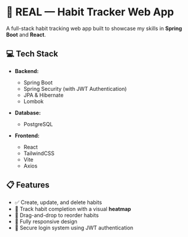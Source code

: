 # 🚀 REAL — Habit Tracker Web App

A full-stack habit tracking web app built to showcase my skills in **Spring Boot** and **React**.

## 💻 Tech Stack

- **Backend:**  
  - Spring Boot  
  - Spring Security (with JWT Authentication)  
  - JPA & Hibernate  
  - Lombok  

- **Database:**  
  - PostgreSQL  

- **Frontend:**  
  - React  
  - TailwindCSS  
  - Vite  
  - Axios  

## 📋 Features

- ✅ Create, update, and delete habits  
- 📆 Track habit completion with a visual **heatmap**  
- 🧲 Drag-and-drop to reorder habits  
- 📱 Fully responsive design  
- 🔐 Secure login system using JWT authentication

